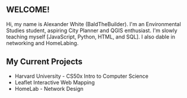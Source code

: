 ## WELCOME!

Hi, my name is Alexander White (BaldTheBuilder). I'm an Environmental Studies student, aspiring City Planner and QGIS enthusiast. I'm slowly teaching myself [JavaScript, Python, HTML, and SQL]. I also dable in networking and HomeLabing.

## My Current Projects

- Harvard University - CS50x Intro to Computer Science
- Leaflet Interactive Web Mapping
- HomeLab - Network Design
